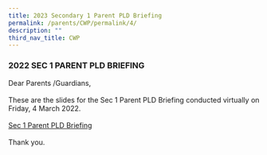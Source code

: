 ```yaml
---
title: 2023 Secondary 1 Parent PLD Briefing
permalink: /parents/CWP/permalink/4/
description: ""
third_nav_title: CWP
---
```

<H3>2022 SEC 1 PARENT PLD BRIEFING</h3>

<div>
Dear Parents /Guardians,<br>
<br>
These are the slides for the Sec 1 Parent PLD Briefing conducted virtually on Friday, 4 March 2022.<br>
<br>
<a href="/files/2023%20Sec%201%20Parent%20PLD%20Briefing%20-%20Parents.pdf">Sec 1 Parent PLD Briefing</a><br>
<br>
Thank you.
</div>
</li>